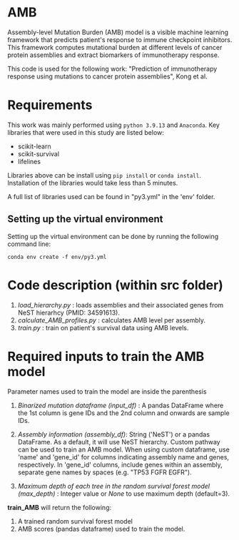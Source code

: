 # AMB
Assembly-level Mutation Burden (AMB) model is a visible machine learning framework that predicts patient's response to immune checkpoint inhibitors. This framework computes mutational burden at different levels of cancer protein assemblies and extract biomarkers of immunotherapy response.

This code is used for the following work:
"Prediction of immunotherapy response using mutations to cancer protein assemblies", Kong et al.



# Requirements
This work was mainly performed using `python 3.9.13` and `Anaconda`. Key libraries that were used in this study are listed below:

- scikit-learn
- scikit-survival
- lifelines

Libraries above can be install using `pip install` or `conda install`. Installation of the libraries would take less than 5 minutes.


A full list of libraries used can be found in "py3.yml" in the 'env' folder.


## Setting up the virtual environment
Setting up the virtual environment can be done by running the following command line:

`conda env create -f env/py3.yml`



# Code description (within **src** folder)
1. *load_hierarchy.py* : loads assemblies and their associated genes from NeST hierarhcy (PMID: 34591613).
2. *calculate_AMB_profiles.py* : calculates AMB level per assembly. 
3. *train.py* : train on patient's survival data using AMB levels.



# Required inputs to train the AMB model
Parameter names used to train the model are inside the parenthesis
1. *Binarized mutation dataframe (input_df)* : A pandas DataFrame where the 1st column is gene IDs and the 2nd column and onwards are sample IDs.
2. *Assembly information (assembly_df)*: String ('NeST') or a pandas DataFrame. As a default, it will use NeST hierarchy. Custom pathway can be used to train an AMB model. When using custom dataframe, use 'name' and 'gene_id' for columns indicating assembly name and genes, respectively.
In 'gene_id' columns, include genes within an assembly, separate gene names by spaces (e.g. "TP53 FGFR EGFR").

3. *Maximum depth of each tree in the random survival forest model (max_depth)* : Integer value or *None* to use maximum depth (default=3). 


**train_AMB** will return the following:
1. A trained random survival forest model
2. AMB scores (pandas dataframe) used to train the model.
